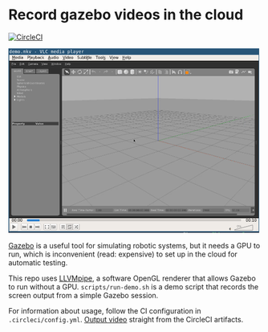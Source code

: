 Record gazebo videos in the cloud
=================================

[![CircleCI](https://circleci.com/gh/nicolov/gazebo-headless-docker.svg?style=svg)](https://circleci.com/gh/nicolov/gazebo-headless-docker)

<img src="https://github.com/nicolov/gazebo-headless-docker/raw/master/screenshot.png" width="500" style="text-align: center"/>

[Gazebo](http://gazebosim.org/) is a useful tool for simulating robotic systems,
but it needs a GPU to run, which is inconvenient (read: expensive) to set up
in the cloud for automatic testing.

This repo uses [LLVMpipe](https://www.mesa3d.org/llvmpipe.html), a
software OpenGL renderer that allows Gazebo to run without a GPU. `scripts/run-demo.sh`
is a demo script that records the screen output from a simple Gazebo session.

For information about usage, follow the CI configuration in `.circleci/config.yml`. [Output video](https://6-174678911-gh.circle-artifacts.com/0/root/project/out/demo.mkv) straight from the CircleCI artifacts.
